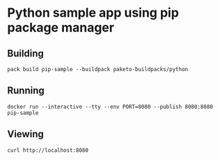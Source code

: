 # Python sample app using pip package manager

## Building

`pack build pip-sample --buildpack paketo-buildpacks/python`

## Running

`docker run --interactive --tty --env PORT=8080 --publish 8080:8080 pip-sample`

## Viewing

`curl http://localhost:8080`
